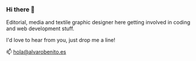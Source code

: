 ### Hi there 👋

Editorial, media and textile graphic designer here getting involved in coding and web development stuff. 

I'd love to hear from you, just drop me a line! 

📫  hola@alvarobenito.es
